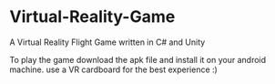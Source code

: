# Virtual-Reality-Game
A Virtual Reality Flight Game written in C# and Unity

To play the game download the apk file and install it on your android machine.
use a VR cardboard for the best experience :)

